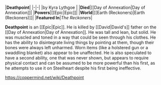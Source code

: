 |**Deathpoint**|
|-|-|
|by  Kyra Lythgoe |
|**Died**|[[Day of Annexation\|Day of Annexation]]|
|**Powers**|[[Epic\|Epic]]|
|**World**|[[Earth (Reckoners)\|Earth (Reckoners)]]|
|**Featured In**|*The Reckoners*|

**Deathpoint** is an [[Epic\|Epic]].
He is killed by [[David\|David's]] father on the [[Day of Annexation\|Day of Annexation]].
He was tall and lean, but solid. He was muscled and toned in a way that could be seen through his clothes.
He has the ability to disintegrate living things by pointing at them, though their bones were always left unharmed. Worn items (like a holstered gun or a swaddling blanket) also appear to be unaffected. He is also speculated to have a second ability, one that was never shown, but appears to require physical contact and can be assumed to be more powerful than his first, as he attempts to use it on Steelheart despite his first being ineffective.



https://coppermind.net/wiki/Deathpoint